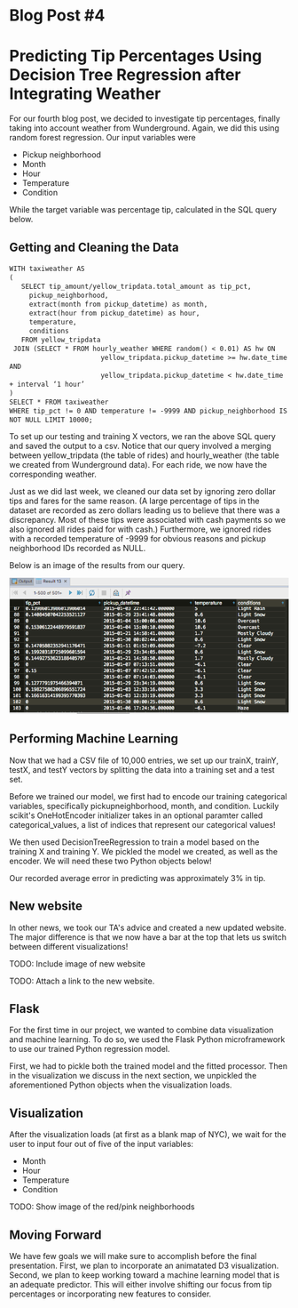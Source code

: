 
# Blog Post #4
# Predicting Tip Percentages Using Decision Tree Regression after Integrating Weather

For our fourth blog post, we decided to investigate tip percentages, finally taking into account weather from Wunderground. Again, we did this using random forest regression. Our input variables were 
- Pickup neighborhood
- Month
- Hour
- Temperature
- Condition

While the target variable was percentage tip, calculated in the SQL query below.

## Getting and Cleaning the Data
```
WITH taxiweather AS
(
   SELECT tip_amount/yellow_tripdata.total_amount as tip_pct,
     pickup_neighborhood,
     extract(month from pickup_datetime) as month,
     extract(hour from pickup_datetime) as hour,
     temperature,
     conditions
   FROM yellow_tripdata
 JOIN (SELECT * FROM hourly_weather WHERE random() < 0.01) AS hw ON
                       yellow_tripdata.pickup_datetime >= hw.date_time AND
                       yellow_tripdata.pickup_datetime < hw.date_time + interval ‘1 hour’
)
SELECT * FROM taxiweather
WHERE tip_pct != 0 AND temperature != -9999 AND pickup_neighborhood IS NOT NULL LIMIT 10000;
```

To set up our testing and training X vectors, we ran the above SQL query and saved the output to a csv. Notice that our query involved a merging between yellow_tripdata (the table of rides) and hourly_weather (the table we created from Wunderground data). For each ride, we now have the corresponding weather.

Just as we did last week, we cleaned our data set by ignoring zero dollar tips and fares for the same reason. (A large percentage of tips in the dataset are recorded as zero dollars leading us to believe that there was a discrepancy. Most of these tips were associated with cash payments so we also ignored all rides paid for with cash.) Furthermore, we ignored rides with a recorded temperature of -9999 for obvious reasons and pickup neighborhood IDs recorded as NULL.


Below is an image of the results from our query.

![Query results](imgs/queryresults.png)

## Performing Machine Learning

Now that we had a CSV file of 10,000 entries, we set up our trainX, trainY, testX, and testY vectors by splitting the data into a training set and a test set. 

Before we trained our model, we first had to encode our training categorical variables, specifically pickupneighborhood, month, and condition. Luckily scikit's OneHotEncoder initializer takes in an optional paramter called categorical_values, a list of indices that represent our categorical values!

We then used DecisionTreeRegression to train a model based on the training X and training Y. We pickled the model we created, as well as the encoder. We will need these two Python objects below!

Our recorded average error in predicting was approximately 3% in tip. 


## New website
In other news, we took our TA's advice and created a new updated website. The major difference is that we now have a bar at the top that lets us switch between different visualizations!

TODO: Include image of new website

TODO: Attach a link to the new website.

## Flask
For the first time in our project, we wanted to combine data visualization and machine learning. To do so, we used the Flask Python microframework to use our trained Python regression model. 

First, we had to pickle both the trained model and the fitted processor. Then in the visualization we discuss in the next section, we unpickled the aforementioned Python objects when the visualization loads.

## Visualization
After the visualization loads (at first as a blank map of NYC), we wait for the user to input four out of five of the input variables:

- Month
- Hour
- Temperature
- Condition


TODO: Show image of the red/pink neighborhoods

## Moving Forward
We have few goals we will make sure to accomplish before the final presentation. First, we plan to incorporate an animatated D3 visualization. Second, we plan to keep working toward a machine learning model that is an adequate predictor. This will either involve shifting our focus from tip percentages or incorporating new features to consider.

